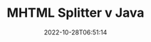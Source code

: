 ---
############################# Static ############################
layout: "auto-gen-merger"
date: 2022-10-28T06:51:14
draft: false
otherformats: odp ods odt one otp ott pdf pps ppsx ppt pptx rtf tex vdx vsdm vsdx

############################# Head ############################
head_title: "Rozdeliť MHTML do viacerých súborov v Java"
head_description: "Rozdeľte jeden súbor MHTML do niekoľkých súborov na základe čísel strán, intervalov strán, párnych alebo nepárnych strán pomocou rozhrania API na zlúčenie dokumentov."

############################# Header ############################
title: "MHTML Splitter v Java"
description: "Rozdeľte MHTML niekoľkými riadkami kódu Java."
bg_image: "https://cms.admin.containerize.com/templates/aspose/App_Themes/V3/images/bg/header1.png"
bg_overlay: false
button:
    enable: true
    icon: "fas fa-arrow-down"
    label: "Stiahnite si bezplatnú skúšobnú verziu"
    link: "https://downloads.groupdocs.com/merger/java"

############################# SubMenu ############################
submenu:
    enable: true

    left:
        img_alt: "GroupDocs.Merger for Java"
        image: "https://cms.admin.containerize.com/templates/groupdocs/images/product-logos/90x90-noborder/groupdocs-merger-java.png"
        product: "GroupDocs.Merger"
        platform: "Java"

    middle:
        button:

            # button loop
            - link: "https://apireference.groupdocs.com/merger/java"
              text: "Referencia API"

            # button loop
            - link: "https://github.com/groupdocs-merger"
              text: "Príklady kódov"

            # button loop
            - link: "https://products.groupdocs.app/merger/family"
              text: "Živé ukážky"

            # button loop
            - link: "https://purchase.groupdocs.com/pricing/merger/java"
              text: "Stanovenie cien"

    right:
        link_download: "https://downloads.groupdocs.com/merger"
        link_learn: "https://docs.groupdocs.com/merger/java"
        link_buy: "https://purchase.groupdocs.com"

############################# About ############################
about:
    enable: true
    title: "O GroupDocs.Merger for Java API"
    content: |
        Knižnica [GroupDocs.Merger for Java](/sk/merger/java/) ponúka jednoduché riešenie na bezpečné zlúčenie a rozdelenie medzi širokou škálou formátov dokumentov vrátane PDF, Microsoft Office (Word, Excel, PowerPoint, OneNote), OpenDocument, HTML, obrázky a mnoho ďalších v aplikáciách Java. Pridaním iba niekoľkých riadkov kódu vykonajte niekoľko operácií s dokumentom, ako je presunutie, odstránenie, otočenie, výmena, extrahovanie alebo zmena orientácie strán v dokumentoch. Rozhranie API na zlučovanie dokumentov tiež podporuje zobrazenie náhľadu stránok dokumentu ako obrázka na analýzu štruktúry dokumentu, formátovania a obsahu na stránke.
        
        GroupDocs.Merger API je správnou voľbou pre podnikové riešenia, ktoré vyžadujú funkcie na delenie súborov. Tieto rozhrania API sú dobre podporované na všetkých hlavných operačných systémoch a platformách vrátane J2SE 7.0 (1.7), J2SE 8.0 (1.8), Java 10.

############################# Steps ############################
steps:
    enable: true
    title_left: "Rozdeliť MHTML súbor podľa stránok v Java"
    content_left: |
        [GroupDocs.Merger for Java](/sk/merger/java/) uľahčuje vývojárom Java rozdeliť jeden súbor MHTML na viacero výsledných súborov implementáciou niekoľko jednoduchých krokov.
        
        * Inicializujte **SplitOptions** s formátom cesty k výstupným súborom.
        * Vytvorte novú inštanciu **Merger** a zadajte cestu zdrojového dokumentu ako parameter konštruktora.
        * Zavolajte **split** a odovzdajte objekt **SplitOptions** na uloženie výsledných dokumentov.

    title_right: "Požiadavky na systém"
    content_right: |
        Rozhrania API GroupDocs.Merger for Java sú podporované na všetkých hlavných platformách a operačných systémoch. Pred spustením nižšie uvedeného kódu sa uistite, že máte vo svojom systéme nainštalované nasledujúce predpoklady.

        * Operačné systémy: Microsoft Windows, Linux, MacOS
        * Vývojové prostredia: NetBeans, IntelliJ IDEA, Eclipse
        * Rámce: J2SE 7.0 (1.7), J2SE 8.0 (1.8), Java 10
        * Stiahnite si najnovšiu verziu GroupDocs.Merger for Java z [Maven](https://repository.groupdocs.com/webapp/#/artifacts/browse/tree/General/repo/com/groupdocs/groupdocs-merger)
         
    code: |
     {{% merger/additional-styles %}}
     {{< merger/code-merger title="Ako rozdeliť MHTML súbor pomocou Java vzorového kódu">}}

        ```java    
        // Rozdeľte súbor MHTML pomocou rozhrania GroupDocs.Merger for Java API
        String filePath = "input.mhtml";
        String filePathOut = "output.mhtml";
        
        // Inicializujte triedu SplitOptions s formátom cesty k výstupným súborom
        SplitOptions splitOptions = new SplitOptions(filePathOut, new int[] { 3, 6, 8 });

        // Okamžité zlúčenie so vstupným dokumentom MHTML
        Merger merger = new Merger(filePath);

        // Zavolajte metódu rozdelenia a odovzdajte objekt SplitOptions na uloženie výsledných dokumentov
        merger.split(splitOptions);
        ```
     {{< /merger/code-merger >}}

############################# Demos ############################
demos:
    enable: true
    title: "Živé ukážky – rozdelenie súboru MHTML online"
    content: |
       Rozdeľte súbor MHTML hneď teraz na webovej lokalite [GroupDocs.Merger Live Demos](https://products.groupdocs.app/splitter/mhtml).
       Živá ukážka má nasledujúce výhody.
        
############################# About Formats ############################
about_formats:
    enable: true

############################# More Formats ############################
more_formats:
    enable: true
    title: "Rozdeliť súbor iných formátov"
    content: |
        API na zlúčenie a rozdelenie dokumentov Java pre formáty súborov a obrázky. Rozdeľte niektoré z populárnych formátov súborov, ako je uvedené nižšie.

############################# Back to top ###############################
back_to_top:
    enable: true
---